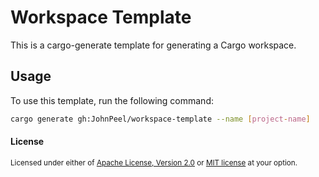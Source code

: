 # Workspace Template

This is a cargo-generate template for generating a Cargo workspace.

## Usage

To use this template, run the following command:

```sh
cargo generate gh:JohnPeel/workspace-template --name [project-name]
```

#### License

<sup>
Licensed under either of <a href="LICENSE-APACHE">Apache License, Version
2.0</a> or <a href="LICENSE-MIT">MIT license</a> at your option.
</sup>
